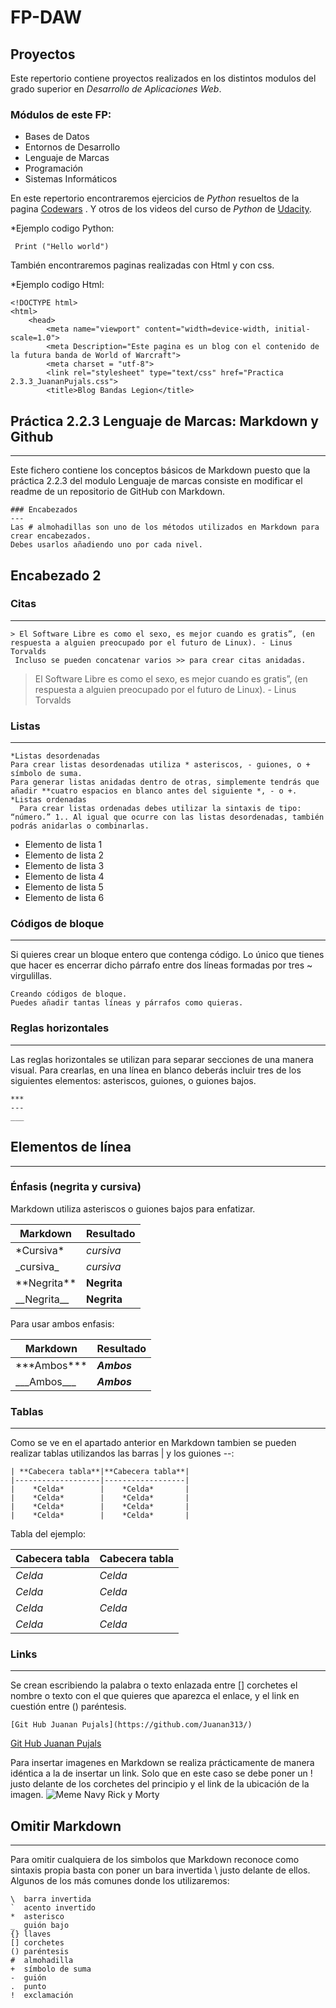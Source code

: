 # FP-DAW

## Proyectos

Este repertorio contiene proyectos realizados en los distintos modulos 
 del grado superior en *Desarrollo de Aplicaciones Web*.
 
 ### Módulos de este FP:
  * Bases de Datos
  * Entornos de Desarrollo
  * Lenguaje de Marcas
  * Programación
  * Sistemas Informáticos

En este repertorio encontraremos ejercicios de *Python* resueltos de la pagina 
[Codewars](https://www.codewars.com/dashboard) .
Y otros de los videos del curso de *Python* de [Udacity](https://www.udacity.com/course/intro-to-computer-science--cs101).

*Ejemplo codigo Python:
~~~
 Print ("Hello world")
~~~
También encontraremos paginas realizadas con Html y con css.  

*Ejemplo codigo Html:
~~~
<!DOCTYPE html>
<html>
    <head>
        <meta name="viewport" content="width=device-width, initial-scale=1.0">
        <meta Description="Este pagina es un blog con el contenido de la futura banda de World of Warcraft">
        <meta charset = "utf-8">
        <link rel="stylesheet" type="text/css" href="Practica 2.3.3_JuananPujals.css">
        <title>Blog Bandas Legion</title>
~~~

## Práctica 2.2.3 Lenguaje de Marcas: Markdown y Github
---
Este fichero contiene los conceptos básicos de Markdown puesto que la práctica 2.2.3 del modulo Lenguaje de marcas consiste en modificar el readme de un repositorio de GitHub con Markdown.
~~~
### Encabezados
---
Las # almohadillas son uno de los métodos utilizados en Markdown para crear encabezados.  
Debes usarlos añadiendo uno por cada nivel.
~~~
## Encabezado 2

### Citas
---
~~~
> El Software Libre es como el sexo, es mejor cuando es gratis”, (en respuesta a alguien preocupado por el futuro de Linux). - Linus Torvalds
 Incluso se pueden concatenar varios >> para crear citas anidadas.
~~~
> El Software Libre es como el sexo, es mejor cuando es gratis”, (en respuesta a alguien preocupado por el futuro de Linux). - Linus Torvalds

### Listas
---
~~~
*Listas desordenadas
Para crear listas desordenadas utiliza * asteriscos, - guiones, o + símbolo de suma.
Para generar listas anidadas dentro de otras, simplemente tendrás que añadir **cuatro espacios en blanco antes del siguiente *, - o +.
*Listas ordenadas
  Para crear listas ordenadas debes utilizar la sintaxis de tipo: “número.” 1.. Al igual que ocurre con las listas desordenadas, también podrás anidarlas o combinarlas.
~~~
* Elemento de lista 1
* Elemento de lista 2
* Elemento de lista 3
* Elemento de lista 4
* Elemento de lista 5
* Elemento de lista 6
### Códigos de bloque
---
Si quieres crear un bloque entero que contenga código. Lo único que tienes que hacer es encerrar dicho párrafo entre dos líneas formadas por tres ~ virgulillas.
~~~
Creando códigos de bloque.
Puedes añadir tantas líneas y párrafos como quieras.  
~~~

### Reglas horizontales
---
Las reglas horizontales se utilizan para separar secciones de una manera visual.
Para crearlas, en una línea en blanco deberás incluir tres de los siguientes elementos: asteriscos, guiones, o guiones bajos.
~~~
***
---
___
~~~
## Elementos de línea
___
### Énfasis (negrita y cursiva)
Markdown utiliza asteriscos o guiones bajos para enfatizar.


| **Markdown**      | __Resultado__  |
|-------------------|----------------|
|  \*Cursiva\*      |    *cursiva*   |
| \_cursiva\_       |     _cursiva_  |
| \*\*Negrita\*\*   | **Negrita**    |
| \_\_Negrita\_\_   | __Negrita__    |

Para usar ambos enfasis:


| **Markdown**      | __Resultado__  |
|-------------------|----------------|
|\*\*\*Ambos\*\*\*|   ***Ambos***  |
|\_\_\_Ambos\_\_\_|   ___Ambos___  |
### Tablas
___
Como se ve en el apartado anterior en Markdown tambien se pueden realizar tablas utilizandos las barras | y los guiones --:
~~~
| **Cabecera tabla**|**Cabecera tabla**|  
|-------------------|------------------|
|    *Celda*        |    *Celda*       |
|    *Celda*        |    *Celda*       |
|    *Celda*        |    *Celda*       |
|    *Celda*        |    *Celda*       |
~~~
Tabla del ejemplo:

| **Cabecera tabla**|**Cabecera tabla**|  
|-------------------|------------------|
|    *Celda*        |    *Celda*       |
|    *Celda*        |    *Celda*       |
|    *Celda*        |    *Celda*       |
|    *Celda*        |    *Celda*       |

### Links
___
Se crean escribiendo la palabra o texto enlazada entre [] corchetes el nombre o texto con el que quieres que aparezca el enlace, y el link en cuestión entre () paréntesis.
~~~
[Git Hub Juanan Pujals](https://github.com/Juanan313/)
~~~~
[Git Hub Juanan Pujals](https://github.com/Juanan313/)

Para insertar imagenes en Markdown se realiza prácticamente de manera idéntica a la de insertar un link. Solo que en este caso se debe poner un ! justo delante de los corchetes del principio y el link de la ubicación de la imagen.
![Meme Navy Rick y Morty](http://i0.kym-cdn.com/photos/images/newsfeed/000/880/005/e61.jpg)
## Omitir Markdown
---
Para omitir cualquiera de los simbolos que Markdown reconoce como sintaxis propia basta con poner un bara invertida \ justo delante de ellos.
  Algunos de los más comunes donde los utilizaremos:
  
~~~
\  barra invertida
`  acento invertido
*  asterisco
_  guión bajo
{} llaves
[] corchetes
() paréntesis
#  almohadilla
+  símbolo de suma
-  guión
.  punto
!  exclamación
~~~
